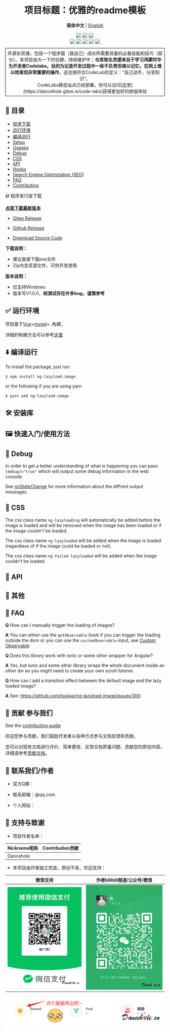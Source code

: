 <div align="center">

<h1 align="center">项目标题：优雅的readme模板</h1>

<p align="center">
  <strong>简体中文</strong> | <a href="readme_en.md">English</a>
</p>


<div align="center">
    <a href ="https://dancehole.gitee.io/"><img src="https://img.shields.io/badge/Blog-dancehole-orange?style=flat&logo=microdotblog&logoColor=white&labelColor=blue"></a>
    <a href ="https://gitee.com/dancehole"><img src="https://img.shields.io/badge/Gitee-dancehole-orange?style=flat&logo=gitee&logoColor=red&labelColor=white"></a>
    <a href ="https://github.com/dancehole"><img src="https://img.shields.io/badge/Github-dancehole-orange?style=flat&logo=github&logoColor=white&labelColor=grey"></a>
</div>

<div align="center">
    <a href ="https://www.apache.org/licenses/LICENSE-2.0.html"><img src="https://img.shields.io/badge/license-Apache--2.0-yellow"></a>
    <a><img src="https://img.shields.io/badge/Repo_type-docs-blue"></a>
    <a><img src="https://img.shields.io/badge/Status-Updating-green"></a>
    <a><img src="https://img.shields.io/badge/Download-Unavailable-darkred"></a>
    <a><img src="https://img.shields.io/badge/Release-Unavailable-darkred"></a>
</div>

<p align="center" style="border: 1px solid black; padding: 5px; margin: 10px 0;">
    开源杂货铺，包括一个程序猿（我自己）成长所需要具备的必备技能和技巧（部分）。本项目由大一下时创建，持续维护中；<b>仓库取名灵感来自于学习鸿蒙时华为开发者Codelabs。目的为记录开发过程中一些不负责但难以记忆，在网上难以检索但非常重要的操作</b>。这也很符合CodeLab的定义：“自己动手，分享知识”。<br>CodeLabs静态站点已经部署，你可以访问[这里](https://dancehole.gitee.io/code-labs)获得更加好的排版体验
    </p>

</div>

## 📝 目录

- [程序下载](#demo)
- [运行环境](#prerequisites)
- [编译运行](#install)
- [Setup](#libsetup)
- [Usages](#usages)
- [Debug](#debug)
- [CSS](#css)
- [API](#api)
- [Hooks](#hooks)
- [Search Engine Optimization (SEO)](#seo)
- [FAQ](#faq)
- [Contributing](#contributing)

 💿 程序发行版下载<a name = "demo"></a>

**[点我下载最新版本]()**

- [Gitee Release]()

- [Github Release]()

- [Download Source Code]()

**下载说明：**

- 建议直接下载exe文件
- Zip内含资源文件，可供开发使用

**版本说明：**

- 仅支持Windows
- 版本号V1.0.0，**经测试存在许多bug，谨慎参考**

## ✅ 运行环境<a name = "prerequisites"></a>

项目基于[Vue]()+[mysql]()+..构建，

详细的构建方法可以参考[这里]()



## ⬇️ 编译运行<a name = "install"></a>

To install the package, just run:

```
$ npm install ng-lazyload-image
```

or the following if you are using yarn

```
$ yarn add ng-lazyload-image
```



## 🛠 安装库<a name = "libsetup"></a>





## 🖼 快速入门/使用方法<a name = "usages"></a>





## 🐛 Debug <a name = "debug"></a>

In order to get a better understanding of what is happening you can pass `[debug]="true"` which will output some debug information in the web console.

See [onStateChange](#onStateChange) for more information about the diffrent output messages.

## 💅 CSS <a name = "css"></a>

The css class name `ng-lazyloading` will automatically be added before the image is loaded and will be removed when the image has been loaded or if the image couldn't be loaded.

The css class name `ng-lazyloaded` will be added when the image is loaded (regardless of if the image could be loaded or not).

The css class name `ng-failed-lazyloaded` will be added when the image couldn't be loaded.

## 🔄 API <a name = "api"></a>



## 🎣 其他<a name = "hooks"></a>





## 🤔 FAQ <a name = "faq"></a>

**Q** How can I manually trigger the loading of images?

**A** You can either use the `getObservable` hook if you can trigger the loading outside the dom or you can use the `customObservable` input, see [Custom Observable](#custom-observable)

**Q** Does this library work with ionic or some other wrapper for Angular?

**A** Yes, but ionic and some other library wraps the whole document inside an other div so you might need to create your own scroll listener.

**Q** How can I add a transition effect between the default image and the lazy loaded image?

**A** See: https://github.com/tjoskar/ng-lazyload-image/issues/300



## 🙇‍ 贡献 参与我们<a name = "contributing"></a>

See the [contributing guide](CONTRIBUTING.md) 

欢迎您参与贡献，我们鼓励开发者以各种方式参与文档反馈和贡献。

您可以对现有文档进行评价、简单更改、反馈文档质量问题、贡献您的原创内容，详细请参考[贡献文档]()。



## 🙇‍ 联系我们/作者<a name = "contacting"></a>

- 官方Q群：

- 联系邮箱：@qq.com
- 个人网站：



## 🙇‍ 支持与致谢<a name = "contacting"></a>

- 项目作者名单：

| Nickname昵称 | Contribution贡献 |
| ------------ | ---------------- |
| Dancehole    |                  |

- 本项目由作者独立完成，原创不易，欢迎支持：

|                           微信支持                           |                 作者bilibili频道/公众号/微信                 |
| :----------------------------------------------------------: | :----------------------------------------------------------: |
| <img src="https://raw.githubusercontent.com/dancehole/image/main/danceholeLabs/common-template-wechat1.png" alt="image-20240201235337475"  /> | <img src="https://raw.githubusercontent.com/dancehole/image/main/danceholeLabs/common-template-wechat2.png" alt="image-20240201235414474" /> |

<img src="https://raw.githubusercontent.com/dancehole/image/main/danceholeLabs/common-template-star.png"/>


